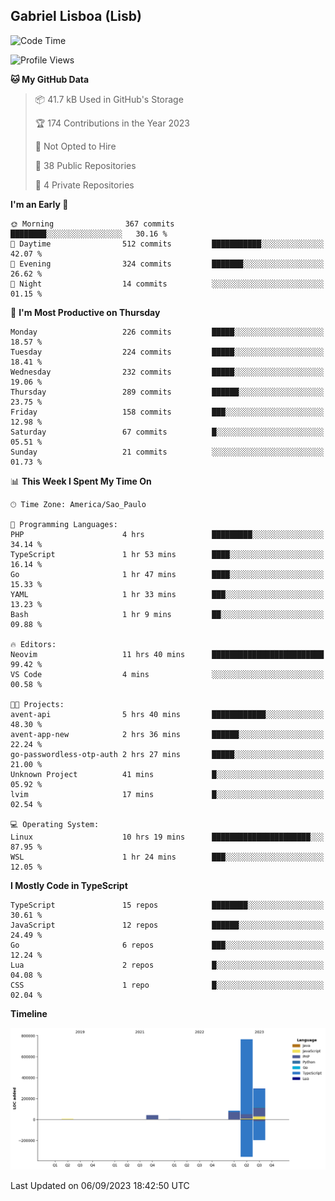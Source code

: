 ## Gabriel Lisboa (Lisb)

<!--START_SECTION:waka-->
![Code Time](http://img.shields.io/badge/Code%20Time-164%20hrs%2051%20mins-blue)

![Profile Views](http://img.shields.io/badge/Profile%20Views-0-blue)

**🐱 My GitHub Data** 

> 📦 41.7 kB Used in GitHub's Storage 
 > 
> 🏆 174 Contributions in the Year 2023
 > 
> 🚫 Not Opted to Hire
 > 
> 📜 38 Public Repositories 
 > 
> 🔑 4 Private Repositories 
 > 
**I'm an Early 🐤** 

```text
🌞 Morning                367 commits         ████████░░░░░░░░░░░░░░░░░   30.16 % 
🌆 Daytime                512 commits         ███████████░░░░░░░░░░░░░░   42.07 % 
🌃 Evening                324 commits         ███████░░░░░░░░░░░░░░░░░░   26.62 % 
🌙 Night                  14 commits          ░░░░░░░░░░░░░░░░░░░░░░░░░   01.15 % 
```
📅 **I'm Most Productive on Thursday** 

```text
Monday                   226 commits         █████░░░░░░░░░░░░░░░░░░░░   18.57 % 
Tuesday                  224 commits         █████░░░░░░░░░░░░░░░░░░░░   18.41 % 
Wednesday                232 commits         █████░░░░░░░░░░░░░░░░░░░░   19.06 % 
Thursday                 289 commits         ██████░░░░░░░░░░░░░░░░░░░   23.75 % 
Friday                   158 commits         ███░░░░░░░░░░░░░░░░░░░░░░   12.98 % 
Saturday                 67 commits          █░░░░░░░░░░░░░░░░░░░░░░░░   05.51 % 
Sunday                   21 commits          ░░░░░░░░░░░░░░░░░░░░░░░░░   01.73 % 
```


📊 **This Week I Spent My Time On** 

```text
🕑︎ Time Zone: America/Sao_Paulo

💬 Programming Languages: 
PHP                      4 hrs               █████████░░░░░░░░░░░░░░░░   34.14 % 
TypeScript               1 hr 53 mins        ████░░░░░░░░░░░░░░░░░░░░░   16.14 % 
Go                       1 hr 47 mins        ████░░░░░░░░░░░░░░░░░░░░░   15.33 % 
YAML                     1 hr 33 mins        ███░░░░░░░░░░░░░░░░░░░░░░   13.23 % 
Bash                     1 hr 9 mins         ██░░░░░░░░░░░░░░░░░░░░░░░   09.88 % 

🔥 Editors: 
Neovim                   11 hrs 40 mins      █████████████████████████   99.42 % 
VS Code                  4 mins              ░░░░░░░░░░░░░░░░░░░░░░░░░   00.58 % 

🐱‍💻 Projects: 
avent-api                5 hrs 40 mins       ████████████░░░░░░░░░░░░░   48.30 % 
avent-app-new            2 hrs 36 mins       ██████░░░░░░░░░░░░░░░░░░░   22.24 % 
go-passwordless-otp-auth 2 hrs 27 mins       █████░░░░░░░░░░░░░░░░░░░░   21.00 % 
Unknown Project          41 mins             █░░░░░░░░░░░░░░░░░░░░░░░░   05.92 % 
lvim                     17 mins             █░░░░░░░░░░░░░░░░░░░░░░░░   02.54 % 

💻 Operating System: 
Linux                    10 hrs 19 mins      ██████████████████████░░░   87.95 % 
WSL                      1 hr 24 mins        ███░░░░░░░░░░░░░░░░░░░░░░   12.05 % 
```

**I Mostly Code in TypeScript** 

```text
TypeScript               15 repos            ████████░░░░░░░░░░░░░░░░░   30.61 % 
JavaScript               12 repos            ██████░░░░░░░░░░░░░░░░░░░   24.49 % 
Go                       6 repos             ███░░░░░░░░░░░░░░░░░░░░░░   12.24 % 
Lua                      2 repos             █░░░░░░░░░░░░░░░░░░░░░░░░   04.08 % 
CSS                      1 repo              █░░░░░░░░░░░░░░░░░░░░░░░░   02.04 % 
```



**Timeline**

![Lines of Code chart](https://raw.githubusercontent.com/tenlisboa/tenlisboa/main/assets/bar_graph.png)


 Last Updated on 06/09/2023 18:42:50 UTC
<!--END_SECTION:waka-->
